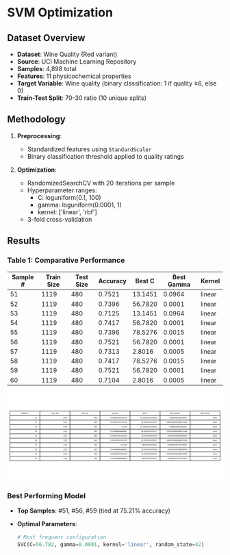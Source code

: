 # SVM Optimization 

## Dataset Overview
- **Dataset**: Wine Quality (Red variant)
- **Source**: UCI Machine Learning Repository
- **Samples**: 4,898 total
- **Features**: 11 physicochemical properties
- **Target Variable**: Wine quality (binary classification: 1 if quality ≥6, else 0)
- **Train-Test Split**: 70-30 ratio (10 unique splits)

## Methodology
1. **Preprocessing**:
   - Standardized features using `StandardScaler`
   - Binary classification threshold applied to quality ratings

2. **Optimization**:
   - RandomizedSearchCV with 20 iterations per sample
   - Hyperparameter ranges:
     - C: loguniform(0.1, 100)
     - gamma: loguniform(0.0001, 1)
     - kernel: ['linear', 'rbf']
   - 3-fold cross-validation

## Results

### Table 1: Comparative Performance
| Sample # | Train Size | Test Size | Accuracy | Best C   | Best Gamma | Kernel |
|----------|------------|-----------|----------|----------|------------|--------|
| 51       | 1119       | 480       | 0.7521   | 13.1451  | 0.0964     | linear |
| 52       | 1119       | 480       | 0.7396   | 56.7820  | 0.0001     | linear |
| 53       | 1119       | 480       | 0.7125   | 13.1451  | 0.0964     | linear |
| 54       | 1119       | 480       | 0.7417   | 56.7820  | 0.0001     | linear |
| 55       | 1119       | 480       | 0.7396   | 78.5276  | 0.0015     | linear |
| 56       | 1119       | 480       | 0.7521   | 56.7820  | 0.0001     | linear |
| 57       | 1119       | 480       | 0.7313   | 2.8016   | 0.0005     | linear |
| 58       | 1119       | 480       | 0.7417   | 78.5276  | 0.0015     | linear |
| 59       | 1119       | 480       | 0.7521   | 56.7820  | 0.0001     | linear |
| 60       | 1119       | 480       | 0.7104   | 2.8016   | 0.0005     | linear |

![Results Table](results_table.png)

### Best Performing Model
- **Top Samples**: #51, #56, #59 (tied at 75.21% accuracy)
- **Optimal Parameters**:

  ```python
  # Most frequent configuration
  SVC(C=56.782, gamma=0.0001, kernel='linear', random_state=42)
